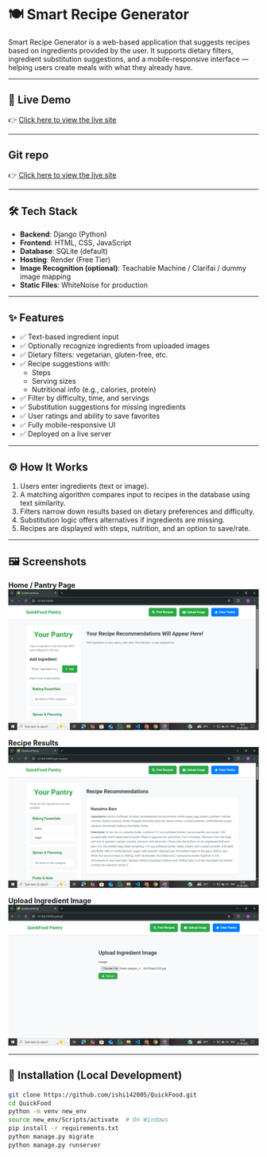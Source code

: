 # 🍽️ Smart Recipe Generator

Smart Recipe Generator is a web-based application that suggests recipes based on ingredients provided by the user. It supports dietary filters, ingredient substitution suggestions, and a mobile-responsive interface — helping users create meals with what they already have.

---

## 🔗 Live Demo

👉 [Click here to view the live site](https://quickfood-d7oe.onrender.com)

---

## Git repo
👉 [Click here to view the live site](https://github.com/ishi142005/QuickFood)

---
## 🛠️ Tech Stack

- **Backend**: Django (Python)
- **Frontend**: HTML, CSS, JavaScript
- **Database**: SQLite (default)
- **Hosting**: Render (Free Tier)
- **Image Recognition (optional)**: Teachable Machine / Clarifai / dummy image mapping
- **Static Files**: WhiteNoise for production

---

## ✨ Features

- ✅ Text-based ingredient input
- ✅ Optionally recognize ingredients from uploaded images
- ✅ Dietary filters: vegetarian, gluten-free, etc.
- ✅ Recipe suggestions with:
  - Steps
  - Serving sizes
  - Nutritional info (e.g., calories, protein)
- ✅ Filter by difficulty, time, and servings
- ✅ Substitution suggestions for missing ingredients
- ✅ User ratings and ability to save favorites
- ✅ Fully mobile-responsive UI
- ✅ Deployed on a live server

---

## ⚙️ How It Works

1. Users enter ingredients (text or image).
2. A matching algorithm compares input to recipes in the database using text similarity.
3. Filters narrow down results based on dietary preferences and difficulty.
4. Substitution logic offers alternatives if ingredients are missing.
5. Recipes are displayed with steps, nutrition, and an option to save/rate.

---

## 🖼️ Screenshots

**Home / Pantry Page**  
![Home Page](screenshots/home.png)

**Recipe Results**  
![Recipe Results](screenshots/result.png)

**Upload Ingredient Image**  
![Upload Page](screenshots/upload.png)

---
## 📂 Installation (Local Development)

```bash
git clone https://github.com/ishi142005/QuickFood.git
cd QuickFood
python -m venv new_env
source new_env/Scripts/activate  # On Windows
pip install -r requirements.txt
python manage.py migrate
python manage.py runserver
